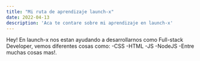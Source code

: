 ```yaml
---
title: "Mi ruta de aprendizaje launch-x"
date: 2022-04-13
description: 'Aca te contare sobre mi aprendizaje en launch-x'
---
```


Hey! En launch-x nos estan ayudando a desarrollarnos como Full-stack Developer, vemos diferentes cosas como:
-CSS
-HTML
-JS
-NodeJS
-Entre muchas cosas mas!.
